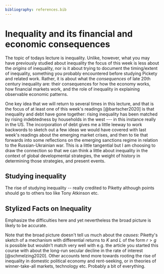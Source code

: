 ```yaml
---
bibliography: references.bib
---
```


# Inequality and its financial and economic consequences

The topic of todays lecture is inequality. Unlike, however, what you may have previously studied about inequality the focus of this week is less about the *origins* of inequality, nor is it about trying to document the timing/extent of inequality, something you probably encountered before studying Pickety and related work. Rather, it is about what the *consequences* of late 20th century inequality are: their consequences for how the economy works, how financial markets work, and the role of inequality in explaining observable economic patterns.

One key idea that we will return to several times in this lecture, and that is the focus of at least one of this week's readings [@bartscher2020] is that inequality and debt have gone together: rising inequality has been matched by rising indebtedness by households in the west --- in this instance really in the US. The incorporation of debt gives me a little leeway to work backwords to sketch out a few ideas we would have covered with last week's readings about the emerging market crises, and then to tie that forwards into some reflections on the emerging sanctions regime in relation to the Russian-Ukrainian war. This is a little tangential but I am choosing to draw the connection so that we can think a little about inequality in the context of global developmental strategies, the weight of history in determining those strategies, and present events.

## Studying inequality

The rise of studying inequality -- really credited to Piketty although points should go to others too like Tony Atkinson etc.

## Stylized Facts on Inequality

Emphasize the difficulties here and yet nevertheless the broad picture is likely to be accurate.

Note that the broad picture doesn't tell us much about the *causes*: Piketty's sketch of a mechanism with differential returns to $K$ and $L$ of the form $r > g$ is possible but wouldn't match very well with e.g. the article you started this course with about the long-run secular decline in the rate of interest [@schmelzing2020]. Other accounts tend more towards rooting the rise of inequality in domestic political economy and rent-seeking, or in theories of winner-take-all markets, technology etc. Probably a bit of everything.
